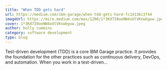 ```yaml
---
title: "When TDD gets hard"
url: https://medium.com/ibm-garage/when-tdd-gets-hard-fc14136c3f44
imageUrl: https://miro.medium.com/max/1200/1*3Kd7I0oeNW4xUlVKnwbguw.jpeg
cover: 1*3Kd7I0oeNW4xUlVKnwbguw.jpeg
author: holly cummins
category: software development
type: blog
---
```


Test-driven development (TDD) is a core IBM Garage practice. It provides the foundation for the other practices such as continuous delivery, DevOps, and automation. When you work in a test-driven…
